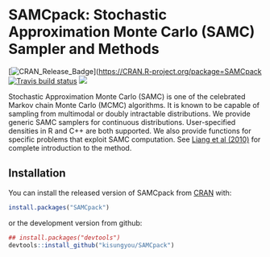 <!-- README.md is generated from README.Rmd. Please edit that file -->
SAMCpack: Stochastic Approximation Monte Carlo (SAMC) Sampler and Methods
=========================================================================

\[![CRAN\_Release\_Badge](http://www.r-pkg.org/badges/version-ago/SAMCpack?color=green)\](<https://CRAN.R-project.org/package=SAMCpack> [![Travis build status](https://travis-ci.org/kisungyou/SAMCpack.svg?branch=master)](https://travis-ci.org/kisungyou/SAMCpack) [![](https://cranlogs.r-pkg.org/badges/SAMCpack)](https://cran.r-project.org/package=SAMCpack)

Stochastic Approximation Monte Carlo (SAMC) is one of the celebrated Markov chain Monte Carlo (MCMC) algorithms. It is known to be capable of sampling from multimodal or doubly intractable distributions. We provide generic SAMC samplers for continuous distributions. User-specified densities in R and C++ are both supported. We also provide functions for specific problems that exploit SAMC computation. See [Liang et al (2010)](https://onlinelibrary.wiley.com/doi/book/10.1002/9780470669723) for complete introduction to the method.

Installation
------------

You can install the released version of SAMCpack from [CRAN](https://CRAN.R-project.org) with:

``` r
install.packages("SAMCpack")
```

or the development version from github:

``` r
## install.packages("devtools")
devtools::install_github("kisungyou/SAMCpack")
```
